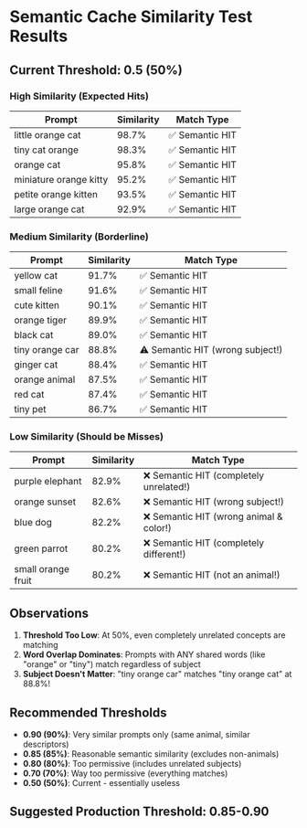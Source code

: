 # Semantic Cache Similarity Test Results

## Current Threshold: 0.5 (50%)

### High Similarity (Expected Hits)
| Prompt | Similarity | Match Type |
|--------|------------|------------|
| little orange cat | 98.7% | ✅ Semantic HIT |
| tiny cat orange | 98.3% | ✅ Semantic HIT |
| orange cat | 95.8% | ✅ Semantic HIT |
| miniature orange kitty | 95.2% | ✅ Semantic HIT |
| petite orange kitten | 93.5% | ✅ Semantic HIT |
| large orange cat | 92.9% | ✅ Semantic HIT |

### Medium Similarity (Borderline)
| Prompt | Similarity | Match Type |
|--------|------------|------------|
| yellow cat | 91.7% | ✅ Semantic HIT |
| small feline | 91.6% | ✅ Semantic HIT |
| cute kitten | 90.1% | ✅ Semantic HIT |
| orange tiger | 89.9% | ✅ Semantic HIT |
| black cat | 89.0% | ✅ Semantic HIT |
| tiny orange car | 88.8% | ⚠️ Semantic HIT (wrong subject!) |
| ginger cat | 88.4% | ✅ Semantic HIT |
| orange animal | 87.5% | ✅ Semantic HIT |
| red cat | 87.4% | ✅ Semantic HIT |
| tiny pet | 86.7% | ✅ Semantic HIT |

### Low Similarity (Should be Misses)
| Prompt | Similarity | Match Type |
|--------|------------|------------|
| purple elephant | 82.9% | ❌ Semantic HIT (completely unrelated!) |
| orange sunset | 82.6% | ❌ Semantic HIT (wrong subject!) |
| blue dog | 82.2% | ❌ Semantic HIT (wrong animal & color!) |
| green parrot | 80.2% | ❌ Semantic HIT (completely different!) |
| small orange fruit | 80.2% | ❌ Semantic HIT (not an animal!) |

## Observations

1. **Threshold Too Low**: At 50%, even completely unrelated concepts are matching
2. **Word Overlap Dominates**: Prompts with ANY shared words (like "orange" or "tiny") match regardless of subject
3. **Subject Doesn't Matter**: "tiny orange car" matches "tiny orange cat" at 88.8%!

## Recommended Thresholds

- **0.90 (90%)**: Very similar prompts only (same animal, similar descriptors)
- **0.85 (85%)**: Reasonable semantic similarity (excludes non-animals)
- **0.80 (80%)**: Too permissive (includes unrelated subjects)
- **0.70 (70%)**: Way too permissive (everything matches)
- **0.50 (50%)**: Current - essentially useless

## Suggested Production Threshold: 0.85-0.90
